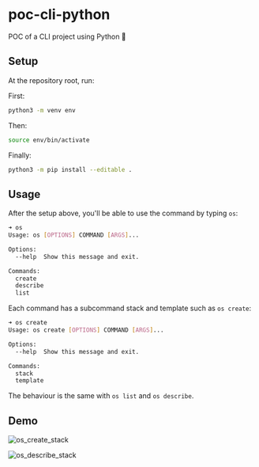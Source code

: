 # poc-cli-python

POC of a CLI project using Python 🐍

## Setup

At the repository root, run:

First:

```bash
python3 -m venv env
```

Then:

```bash
source env/bin/activate
```

Finally:

```bash
python3 -m pip install --editable .
```

## Usage

After the setup above, you'll be able to use the command by typing `os`:

```bash
➜ os
Usage: os [OPTIONS] COMMAND [ARGS]...

Options:
  --help  Show this message and exit.

Commands:
  create
  describe
  list
```

Each command has a subcommand stack and template such as `os create`:

```bash
➜ os create
Usage: os create [OPTIONS] COMMAND [ARGS]...

Options:
  --help  Show this message and exit.

Commands:
  stack
  template
  ```

The behaviour is the same with `os list` and `os describe`.

## Demo

![os_create_stack](https://user-images.githubusercontent.com/22433243/143079082-9550bb66-b580-403f-8ee4-0c8af1186926.gif)

![os_describe_stack](https://user-images.githubusercontent.com/22433243/143079102-7317a7c5-8bad-407c-9711-9896c9bed4e3.gif)
